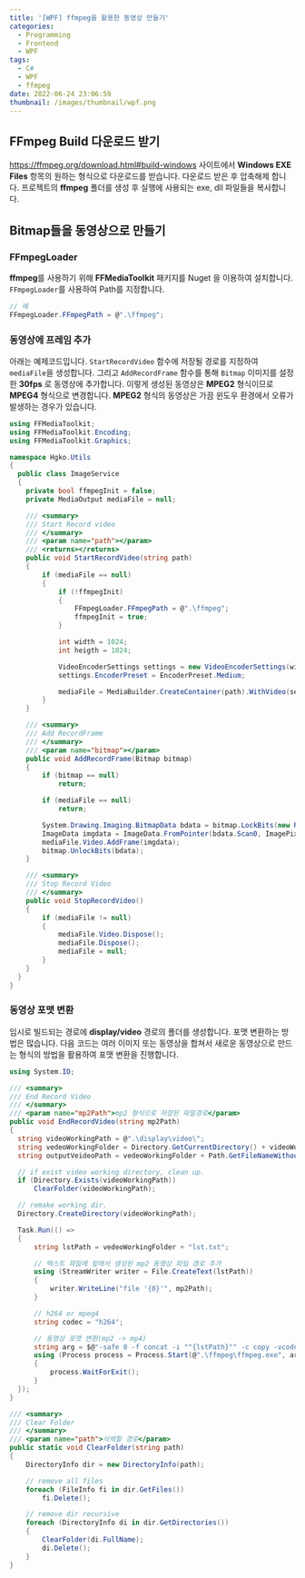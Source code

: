 ```yaml
---
title: '[WPF] ffmpeg을 활용한 동영상 만들기'
categories:
  - Programming
  - Frontend
  - WPF
tags:
  - C#
  - WPF
  - ffmpeg
date: 2022-06-24 23:06:59
thumbnail: /images/thumbnail/wpf.png
---
```


## FFmpeg Build 다운로드 받기

https://ffmpeg.org/download.html#build-windows 사이트에서 **Windows EXE Files** 항목의 원하는 형식으로 다운로드를 받습니다.
다운로드 받은 후 압축해제 합니다. 프로젝트의 **ffmpeg** 폴더를 생성 후 실행에 사용되는 exe, dll 파일들을 복사합니다.

## Bitmap들을 동영상으로 만들기

### FFmpegLoader

**ffmpeg**를 사용하기 위해 **FFMediaToolkit** 패키지를 Nuget 을 이용하여 설치합니다. `FFmpegLoader`를 사용하여 Path를 지정합니다.

```cs
// 예
FFmpegLoader.FFmpegPath = @".\ffmpeg";
```

### 동영상에 프레임 추가

아래는 예제코드입니다. `StartRecordVideo` 함수에 저장될 경로를 지정하여 `mediaFile`을 생성합니다. 그리고 `AddRecordFrame` 함수를 통해 `Bitmap` 이미지를 설정한 **30fps** 로 동영상에 추가합니다. 이렇게 생성된 동영상은 **MPEG2** 형식이므로 **MPEG4** 형식으로 변경합니다. **MPEG2** 형식의 동영상은 가끔 윈도우 환경에서 오류가 발생하는 경우가 있습니다.

```cs
using FFMediaToolkit;
using FFMediaToolkit.Encoding;
using FFMediaToolkit.Graphics;

namespace Hgko.Utils
{
  public class ImageService
  {
    private bool ffmpegInit = false;
    private MediaOutput mediaFile = null;

    /// <summary>
    /// Start Record video
    /// </summary>
    /// <param name="path"></param>
    /// <returns></returns>
    public void StartRecordVideo(string path)
    {
        if (mediaFile == null)
        {
            if (!ffmpegInit)
            {
                FFmpegLoader.FFmpegPath = @".\ffmpeg";
                ffmpegInit = true;
            }

            int width = 1024;
            int heigth = 1024;

            VideoEncoderSettings settings = new VideoEncoderSettings(width, heigth, 30, VideoCodec.MPEG2);
            settings.EncoderPreset = EncoderPreset.Medium;

            mediaFile = MediaBuilder.CreateContainer(path).WithVideo(settings).Create();
        }
    }

    /// <summary>
    /// Add RecordFrame
    /// </summary>
    /// <param name="bitmap"></param>
    public void AddRecordFrame(Bitmap bitmap)
    {
        if (bitmap == null)
            return;

        if (mediaFile == null)
            return;

        System.Drawing.Imaging.BitmapData bdata = bitmap.LockBits(new Rectangle(System.Drawing.Point.Empty, bitmap.Size), System.Drawing.Imaging.ImageLockMode.WriteOnly, bitmap.PixelFormat);
        ImageData imgdata = ImageData.FromPointer(bdata.Scan0, ImagePixelFormat.Bgra32, bitmap.Size);
        mediaFile.Video.AddFrame(imgdata);
        bitmap.UnlockBits(bdata);
    }

    /// <summary>
    /// Stop Record Video
    /// </summary>
    public void StopRecordVideo()
    {
        if (mediaFile != null)
        {
            mediaFile.Video.Dispose();
            mediaFile.Dispose();
            mediaFile = null;
        }
    }
  }
}
```

### 동영상 포맷 변환

임시로 빌드되는 경로에 **display/video** 경로의 폴더를 생성합니다. 포맷 변환하는 방법은 많습니다. 다음 코드는 여러 이미지 또는 동영상을 합쳐서 새로운 동영상으로 만드는 형식의 방법을 활용하여 포맷 변환을 진행합니다.

```cs
using System.IO;

/// <summary>
/// End Record Video
/// </summary>
/// <param name="mp2Path">mp2 형식으로 저장된 파일경로</param>
public void EndRecordVideo(string mp2Path)
{
  string videoWorkingPath = @".\display\video\";
  string vedeoWorkingFolder = Directory.GetCurrentDirectory() + videoWorkingPath.Replace(".", "");
  string outputVeideoPath = vedeoWorkingFolder + Path.GetFileNameWithoutExtension(mp2Path) + ".mp4"

  // if exist video working directory, clean up.
  if (Directory.Exists(videoWorkingPath))
      ClearFolder(videoWorkingPath);

  // remake working dir.
  Directory.CreateDirectory(videoWorkingPath);

  Task.Run(() =>
  {
      string lstPath = vedeoWorkingFolder + "lst.txt";

      // 텍스트 파일에 앞에서 생성된 mp2 동영상 파일 경로 추가
      using (StreamWriter writer = File.CreateText(lstPath))
      {
          writer.WriteLine("file '{0}'", mp2Path);
      }

      // h264 or mpeg4
      string codec = "h264";

      // 동영상 포맷 변환(mp2 -> mp4)
      string arg = $@"-safe 0 -f concat -i ""{lstPath}"" -c copy -vcodec ""{codec}"" ""{outputVeideoPath}""";
      using (Process process = Process.Start(@".\ffmpeg\ffmpeg.exe", arg))
      {
          process.WaitForExit();
      }
  });
}

/// <summary>
/// Clear Folder
/// </summary>
/// <param name="path">삭제할 경로</param>
public static void ClearFolder(string path)
{
    DirectoryInfo dir = new DirectoryInfo(path);

    // remove all files
    foreach (FileInfo fi in dir.GetFiles())
        fi.Delete();

    // remove dir recursive
    foreach (DirectoryInfo di in dir.GetDirectories())
    {
        ClearFolder(di.FullName);
        di.Delete();
    }
}
```
